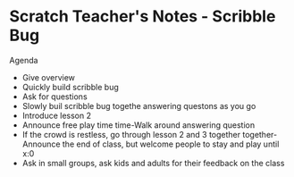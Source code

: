 # Scratch Teacher's Notes - Scribble Bug

Agenda

- Give overview
- Quickly build scribble bug
- Ask for questions
- Slowly buil scribble bug togethe answering questons as you go
- Introduce lesson 2
- Announce free play time
time-Walk around answering question
- If the crowd is restless, go through lesson 2 and 3 together
together- Announce the end of class, but welcome people to stay and play until x:0
- Ask in small groups, ask kids and adults for their feedback on the class
